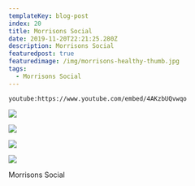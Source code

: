 ```yaml
---
templateKey: blog-post
index: 20
title: Morrisons Social
date: 2019-11-20T22:21:25.280Z
description: Morrisons Social
featuredpost: true
featuredimage: /img/morrisons-healthy-thumb.jpg
tags:
  - Morrisons Social
---
```


`youtube:https://www.youtube.com/embed/4AKzbUQvwqo`


![](/img/screen-shot-2018-01-22-at-15.03.35_861.png)

![](/img/screen-shot-2018-01-22-at-15.03.46_865.png)

![](/img/screen-shot-2018-01-22-at-15.04.00_866.png)

![](/img/screen-shot-2018-01-22-at-15.03.21_865.png)

Morrisons Social
